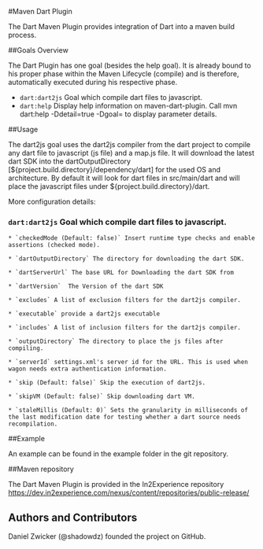 #Maven Dart Plugin

The Dart Maven Plugin provides integration of Dart into a maven build process.

##Goals Overview

The Dart Plugin has one goal (besides the help goal). It is already bound to his proper phase within the Maven Lifecycle (compile) and is therefore, automatically executed during his respective phase.

* `dart:dart2js` Goal which compile dart files to javascript.
* `dart:help`  Display help information on maven-dart-plugin. Call mvn dart:help -Ddetail=true -Dgoal=<goal-name> to display parameter details.

##Usage

The dart2js goal uses the dart2js compiler from the dart project to compile any dart file to javascript (js file) and a map.js file. It will download the latest dart SDK into the dartOutputDirectory [${project.build.directory}/dependency/dart] for the used OS and architecture. By default it will look for dart files in src/main/dart and will place the javascript files under ${project.build.directory}/dart.

More configuration details:

### `dart:dart2js` Goal which compile dart files to javascript. 

    * `checkedMode (Default: false)` Insert runtime type checks and enable assertions (checked mode).

    * `dartOutputDirectory` The directory for downloading the dart SDK.

    * `dartServerUrl` The base URL for Downloading the dart SDK from

    * `dartVersion`  The Version of the dart SDK

    * `excludes` A list of exclusion filters for the dart2js compiler.

    * `executable` provide a dart2js executable

    * `includes` A list of inclusion filters for the dart2js compiler.

    * `outputDirectory` The directory to place the js files after compiling.

    * `serverId` settings.xml's server id for the URL. This is used when wagon needs extra authentication information.

    * `skip (Default: false)` Skip the execution of dart2js.
    
    * `skipVM (Default: false)` Skip downloading dart VM.

    * `staleMillis (Default: 0)` Sets the granularity in milliseconds of the last modification date for testing whether a dart source needs recompilation.
    
##Example

An example can be found in the example folder in the git repository.

##Maven repository

The Dart Maven Plugin is provided in the In2Experience repository https://dev.in2experience.com/nexus/content/repositories/public-release/

## Authors and Contributors
Daniel Zwicker (@shadowdz) founded the project on GitHub.